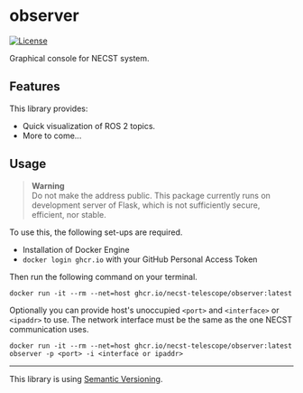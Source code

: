 # observer

[![License](https://img.shields.io/badge/license-MIT-blue.svg?label=License&style=flat-square)](https://github.com/necst-telescope/observer/blob/main/LICENSE)

Graphical console for NECST system.

## Features

This library provides:

- Quick visualization of ROS 2 topics.
- More to come...

## Usage

> **Warning**  
> Do not make the address public. This package currently runs on development server of
> Flask, which is not sufficiently secure, efficient, nor stable.

To use this, the following set-ups are required.

- Installation of Docker Engine
- `docker login ghcr.io` with your GitHub Personal Access Token

Then run the following command on your terminal.

```shell
docker run -it --rm --net=host ghcr.io/necst-telescope/observer:latest
```

Optionally you can provide host's unoccupied `<port>` and `<interface>` or `<ipaddr>` to
use. The network interface must be the same as the one NECST communication uses.

```shell
docker run -it --rm --net=host ghcr.io/necst-telescope/observer:latest observer -p <port> -i <interface or ipaddr>
```

---

This library is using [Semantic Versioning](https://semver.org).
